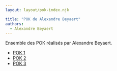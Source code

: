 ```yaml
---
layout: layout/pok-index.njk

title: "POK de Alexandre Beyaert"
authors:
  - Alexandre Beyaert
---
```


Ensemble des POK réalisés par Alexandre Beyaert.

* [POK 1](./temps-1)
* [POK 2](./temps-2)
* [POK 3](./temps-3)
